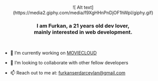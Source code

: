 <p align="center">
![ Alt text](https://media2.giphy.com/media/f9XgHHnPnDjOF1hWpl/giphy.gif) 
</p>

<h3 align="center">
   I am Furkan, a 21 years old dev lover, <br> mainly interested in web development.
</h3>

<br>

- 🌱 I’m currently working on [MOVIECLOUD](https://github.com/Fuggel/MOVIECLOUD) 

- 👯 I’m looking to collaborate with other fellow developers

- 📫 Reach out to me at: [furkanserdarceylan@gmail.com](mailto:furkanserdarceylan@gmail.com)

